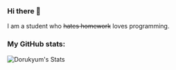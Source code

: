 ### Hi there 👋
I am a student who ~~hates homework~~ loves programming.

### My GitHub stats:
<img align="left" alt="Dorukyum's Stats" src="https://github-readme-stats.vercel.app/api?username=Dorukyum&count_private=true&show_icons=true&theme=blueberry">
